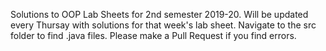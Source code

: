 Solutions to OOP Lab Sheets for 2nd semester 2019-20.
Will be updated every Thursay with solutions for that week's lab sheet.
Navigate to the src folder to find .java files.
Please make a Pull Request if you find errors.